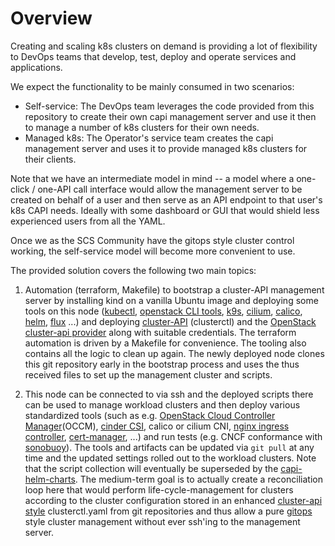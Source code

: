 # Overview

Creating and scaling k8s clusters on demand is providing a lot of flexibility to DevOps teams that develop, test, deploy and operate services and applications.

We expect the functionality to be mainly consumed in two scenarios:

- Self-service: The DevOps team leverages the code provided from this repository to create their own capi management server and use it then to manage a number of k8s clusters for their own needs.
- Managed k8s: The Operator's service team creates the capi management server and uses it to provide managed k8s clusters for their clients.

Note that we have an intermediate model in mind -- a model where a one-click / one-API call interface would allow the management server to be created on behalf of a user and then serve as an API endpoint to that user's k8s CAPI needs. Ideally with some dashboard or GUI that would shield less experienced users from all the YAML.

Once we as the SCS Community have the gitops style cluster control working, the self-service model will become more convenient to use.

The provided solution covers the following two main topics:

1. Automation (terraform, Makefile) to bootstrap a cluster-API management server by installing kind on a vanilla Ubuntu image and deploying some tools on this node ([kubectl](https://kubernetes.io/docs/reference/kubectl/overview/), [openstack CLI tools](https://docs.openstack.org/newton/user-guide/common/cli-install-openstack-command-line-clients.html), [k9s](https://github.com/derailed/k9s), [cilium](https://cilium.io/), [calico](https://www.tigera.io/tigera-products/calico/), [helm](https://helm.sh/), [flux](https://fluxcd.io/) ...) and deploying [cluster-API](https://cluster-api.sigs.k8s.io/) (clusterctl) and the [OpenStack cluster-api provider](https://github.com/kubernetes-sigs/cluster-api-provider-openstack) along with suitable credentials. The terraform automation is driven by a Makefile for convenience. The tooling also contains all the logic to clean up again. The newly deployed node clones this git repository early in the bootstrap process and uses the thus received files to set up the management cluster and scripts.

2. This node can be connected to via ssh and the deployed scripts there can be used to manage workload clusters and then deploy various standardized tools (such as e.g. [OpenStack Cloud Controller Manager](https://github.com/kubernetes/cloud-provider-openstack)(OCCM), [cinder CSI](https://github.com/kubernetes/cloud-provider-openstack/blob/master/docs/cinder-csi-plugin/using-cinder-csi-plugin.md), calico or cilium CNI, [nginx ingress controller](https://kubernetes.github.io/ingress-nginx/), [cert-manager](https://cert-manager.io/), ...) and run tests (e.g. CNCF conformance with [sonobuoy](https://sonobuoy.io/)). The tools and artifacts can be updated via `git pull` at any time and the updated settings rolled out to the workload clusters. Note that the script collection will eventually be superseded by the [capi-helm-charts](https://github.com/stackhpc/capi-helm-charts). The medium-term goal is to actually create a reconciliation loop here that would perform life-cycle-management for clusters according to the cluster configuration stored in an enhanced [cluster-api style](https://cluster-api.sigs.k8s.io/clusterctl/configuration.html) clusterctl.yaml from git repositories and thus allow a pure [gitops](https://www.weave.works/technologies/gitops/) style cluster management without ever ssh'ing to the management server.
